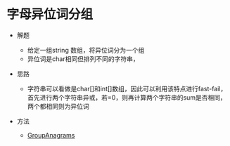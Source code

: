 # 字母异位词分组
- 解题
    - 给定一组string 数组，将异位词分为一个组
    - 异位词是char相同但排列不同的字符串，
- 思路
    - 字符串可以看做是char[]和int[]数组，因此可以利用该特点进行fast-fail，
    首先进行两个字符串异或，若=0，则再计算两个字符串的sum是否相同，两个都相同则为异位词
    
- 方法
    - [GroupAnagrams](Top100/src/com/lwf/TOP100/normal/GroupAnagrams.java)
